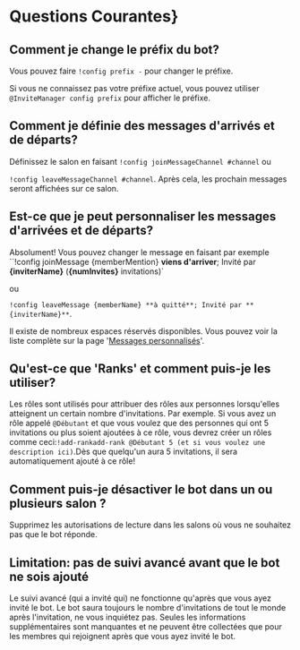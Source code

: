 # Questions Courantes}

## Comment je change le préfix du bot?

Vous pouvez faire `!config prefix -` pour changer le préfixe.

Si vous ne connaissez pas votre préfixe actuel, vous pouvez utiliser `@InviteManager config prefix` pour afficher le préfixe.

## Comment je définie des messages d'arrivés et de départs?

Définissez le salon en faisant
`!config joinMessageChannel #channel` ou

`!config leaveMessageChannel #channel`.
Après cela, les prochain messages seront affichées sur ce salon.

## Est-ce que je peut personnaliser les messages d'arrivées et de départs?

Absolument! Vous pouvez changer le message en faisant par exemple
``!config joinMessage {memberMention} **viens d'arriver**; Invité par **{inviterName}** (**{numInvites}** invitations)`

ou

`!config leaveMessage {memberName} **à quitté**; Invité par **{inviterName}**`.

Il existe de nombreux espaces réservés disponibles. Vous pouvez voir la liste complète sur la page '[Messages personnalisés](/fr/modules/invites/custom-messages.md)'.

## Qu'est-ce que 'Ranks' et comment puis-je les utiliser?

Les rôles sont utilisés pour attribuer des rôles aux personnes lorsqu'elles atteignent un certain nombre d'invitations. Par exemple. Si vous avez un rôle appelé `@Débutant` et que vous voulez que des personnes qui ont 5 invitations ou plus soient ajoutées à ce rôle, vous devrez créer un rôles comme ceci:`!add-rankadd-rank @Débutant 5 (et si vous voulez une description ici)`.Dès que quelqu'un aura 5 invitations, il sera automatiquement ajouté à ce rôle!

## Comment puis-je désactiver le bot dans un ou plusieurs salon ?

Supprimez les autorisations de lecture dans les salons où vous ne souhaitez pas que le bot réponde.

## Limitation: pas de suivi avancé avant que le bot ne sois ajouté

Le suivi avancé (qui a invité qui) ne fonctionne qu'après que vous ayez invité le bot. Le bot saura toujours le nombre d'invitations de tout le monde après l'invitation, ne vous inquiétez pas. Seules les informations supplémentaires sont manquantes et ne peuvent être collectées que pour les membres qui rejoignent après que vous ayez invité le bot.
